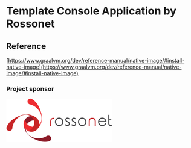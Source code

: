 # Template Console Application by Rossonet

## Reference

[https://www.graalvm.org/dev/reference-manual/native-image/#install-native-image](https://www.graalvm.org/dev/reference-manual/native-image/#install-native-image)

### Project sponsor 

[![Rossonet s.c.a r.l.](https://raw.githubusercontent.com/rossonet/images/main/artwork/rossonet-logo/png/rossonet-logo_280_115.png)](https://www.rossonet.net)



